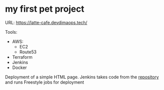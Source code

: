 # my first pet project
URL: https://latte-cafe.devdimaops.tech/

Tools:
  - AWS:
    - EC2
    - Route53
  - Terraform
  - Jenkins
  - Docker

Deployment of a simple HTML page. Jenkins takes code from the [repository](https://github.com/unicum0212/html-page-for-project.git) and runs Freestyle jobs for deployment
